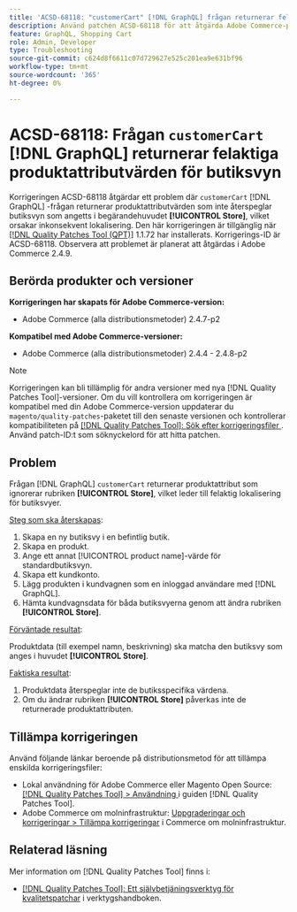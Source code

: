 ```yaml
---
title: 'ACSD-68118: "customerCart" [!DNL GraphQL] frågan returnerar felaktiga produktattributvärden för butiksvyn'
description: Använd patchen ACSD-68118 för att åtgärda Adobe Commerce-problemet där kundvagnen  [!DNL GraphQL] returnerar produktattributvärden som inte återspeglar butiksvyn som angetts i begärans [!UICONTROL Store]-huvud, vilket orsakar inkonsekvent lokalisering.
feature: GraphQL, Shopping Cart
role: Admin, Developer
type: Troubleshooting
source-git-commit: c624d8f6611c07d729627e525c201ea9e631bf96
workflow-type: tm+mt
source-wordcount: '365'
ht-degree: 0%

---
```



# ACSD-68118: Frågan `customerCart` [!DNL GraphQL] returnerar felaktiga produktattributvärden för butiksvyn

Korrigeringen ACSD-68118 åtgärdar ett problem där `customerCart` [!DNL GraphQL] -frågan returnerar produktattributvärden som inte återspeglar butiksvyn som angetts i begärandehuvudet **[!UICONTROL Store]**, vilket orsakar inkonsekvent lokalisering. Den här korrigeringen är tillgänglig när [[!DNL Quality Patches Tool (QPT)]](/help/tools/quality-patches-tool/quality-patches-tool-to-self-serve-quality-patches.md) 1.1.72 har installerats. Korrigerings-ID är ACSD-68118. Observera att problemet är planerat att åtgärdas i Adobe Commerce 2.4.9.

## Berörda produkter och versioner

**Korrigeringen har skapats för Adobe Commerce-version:**

* Adobe Commerce (alla distributionsmetoder) 2.4.7-p2

**Kompatibel med Adobe Commerce-versioner:**

* Adobe Commerce (alla distributionsmetoder) 2.4.4 - 2.4.8-p2

>[!NOTE]
>
>Korrigeringen kan bli tillämplig för andra versioner med nya [!DNL Quality Patches Tool]-versioner. Om du vill kontrollera om korrigeringen är kompatibel med din Adobe Commerce-version uppdaterar du `magento/quality-patches`-paketet till den senaste versionen och kontrollerar kompatibiliteten på [[!DNL Quality Patches Tool]: Sök efter korrigeringsfiler ](https://experienceleague.adobe.com/tools/commerce-quality-patches/index.html). Använd patch-ID:t som söknyckelord för att hitta patchen.

## Problem

Frågan [!DNL GraphQL] `customerCart` returnerar produktattribut som ignorerar rubriken **[!UICONTROL Store]**, vilket leder till felaktig lokalisering för butiksvyer.

<u>Steg som ska återskapas</u>:

1. Skapa en ny butiksvy i en befintlig butik.
1. Skapa en produkt.
1. Ange ett annat [!UICONTROL product name]-värde för standardbutiksvyn.
1. Skapa ett kundkonto.
1. Lägg produkten i kundvagnen som en inloggad användare med [!DNL GraphQL].
1. Hämta kundvagnsdata för båda butiksvyerna genom att ändra rubriken **[!UICONTROL Store]**.

<u>Förväntade resultat</u>:

Produktdata (till exempel namn, beskrivning) ska matcha den butiksvy som anges i huvudet **[!UICONTROL Store]**.

<u>Faktiska resultat</u>:

1. Produktdata återspeglar inte de butiksspecifika värdena.
1. Om du ändrar rubriken **[!UICONTROL Store]** påverkas inte de returnerade produktattributen.

## Tillämpa korrigeringen

Använd följande länkar beroende på distributionsmetod för att tillämpa enskilda korrigeringsfiler:

* Lokal användning för Adobe Commerce eller Magento Open Source: [[!DNL Quality Patches Tool] > Användning ](/help/tools/quality-patches-tool/usage.md) i guiden [!DNL Quality Patches Tool].
* Adobe Commerce om molninfrastruktur: [Uppgraderingar och korrigeringar > Tillämpa korrigeringar](https://experienceleague.adobe.com/docs/commerce-cloud-service/user-guide/develop/upgrade/apply-patches.html) i Commerce om molninfrastruktur.

## Relaterad läsning

Mer information om [!DNL Quality Patches Tool] finns i:

* [[!DNL Quality Patches Tool]: Ett självbetjäningsverktyg för kvalitetspatchar](/help/tools/quality-patches-tool/quality-patches-tool-to-self-serve-quality-patches.md) i verktygshandboken.
